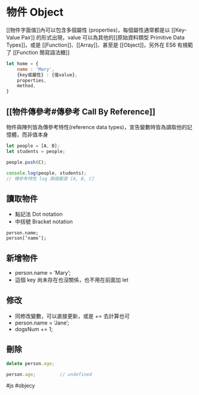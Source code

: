 # 物件 Object
[[物件字面值]]內可以包含多個屬性 (properties)，每個屬性通常都是以 [[Key-Value Pair]] 的形式出現，value 可以為其他的[[原始資料類型 Primitive Data Types]]，或是 [[Function]]、[[Array]]、甚至是 [[Object]]，另外在 ES6 有規範了 [[Function 簡寫語法糖]]
```js
let home = {
	name : 'Mary',
	{key或屬性} : {值value},
	properties,
	method,
}
```

## [[物件傳參考#傳參考 Call By Reference]]
物件與陣列皆為傳參考特性(reference data types)，宣告變數時皆為讀取他的記憶體，而非值本身
```js
let people = [A, B];
let students = people;

people.push(C);

console.log(people, students); 
// 傳參考特性 log 兩個都是 [A, B, C]
```
## 讀取物件
-   點記法 Dot notation
-   中括號 Bracket notation
```
person.name;
person[’name’];
```

## 新增物件
-   person.name = ‘Mary’;
-   這個 key 尚未存在也沒關係，也不用在前面加 let

## 修改
-   同修改變數，可以直接更新，或是 += 去計算也可
-   person.name = ‘Jane’;
-   dogsNum += 1;

## 刪除
```js
delete person.age;

person.age;			// undefined
```
#js #objecy 
